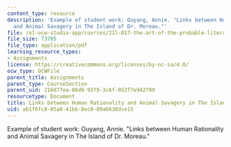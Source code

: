 ```yaml
---
content_type: resource
description: 'Example of student work: Ouyang, Annie. "Links between Human Rationality
  and Animal Savagery in The Island of Dr. Moreau."'
file: /ol-ocw-studio-app/courses/21l-017-the-art-of-the-probable-literature-and-probability-spring-2008/ab1f6fc805a841bb8ec009a6638dce15_essay3_ouyang.pdf
file_size: 73705
file_type: application/pdf
learning_resource_types:
- Assignments
license: https://creativecommons.org/licenses/by-nc-sa/4.0/
ocw_type: OCWFile
parent_title: Assignments
parent_type: CourseSection
parent_uid: 216877ea-86d9-9379-3c6f-052f7e942799
resourcetype: Document
title: Links between Human Rationality and Animal Savagery in The Island of Dr. Moreau
uid: ab1f6fc8-05a8-41bb-8ec0-09a6638dce15
---
```

Example of student work: Ouyang, Annie. "Links between Human Rationality and Animal Savagery in The Island of Dr. Moreau."
